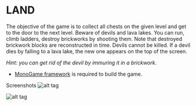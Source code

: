 LAND
====

The objective of the game is to collect all chests on the given level and get to the door to the next level. Beware of devils and lava lakes. You can run, climb ladders, destroy brickworks by shooting them. Note that destroyed brickwork blocks are reconstructed in time. Devils cannot be killed. If a devil dies by falling to a lava lake, the new one appears on the top of the screen.

*Hint: you can get rid of the devil by immuring it in a brickwork.*

* [MonoGame framework](http://www.monogame.net) is required to build the game.

Screenshots
![alt tag](https://github.com/semack/land/blob/master/screen01.png?raw=true) 

![alt tag](https://github.com/semack/land/blob/master/screen02.png?raw=true)

